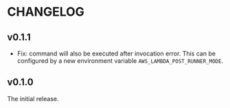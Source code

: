 # CHANGELOG

## v0.1.1

- Fix: command will also be executed after invocation error. This can be configured by a new environment variable `AWS_LAMBDA_POST_RUNNER_MODE`.

## v0.1.0

The initial release.
